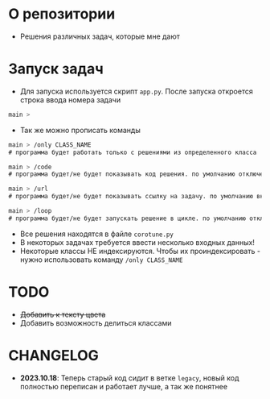 # О репозитории
- Решения различных задач, которые мне дают

# Запуск задач
- Для запуска используется скрипт `app.py`. После запуска откроется строка ввода номера задачи
```css
main > 
```
- Так же можно прописать команды
```css
main > /only CLASS_NAME
# программа будет работать только с решениями из определенного класса

main > /code
# программа будет/не будет показывать код решения. по умолчанию отключено

main > /url
# программа будет/не будет показывать ссылку на задачу. по умолчанию включено

main > /loop
# программа будет/не будет запускать решение в цикле. по умолчанию отключено, не действует для решений, которые не требуют входных данных
```
- Все решения находятся в файле `corotune.py`
- В некоторых задачах требуется ввести несколько входных данных!
- Некоторые классы НЕ индексируются. Чтобы их проиндексировать - нужно использовать команду `/only CLASS_NAME`

# TODO
- ~~Добавить к тексту цвета~~
- Добавить возможность делиться классами 

# CHANGELOG
- **2023.10.18**: Теперь старый код сидит в ветке `legacy`, новый код полностью переписан и работает лучше, а так же понятнее 
